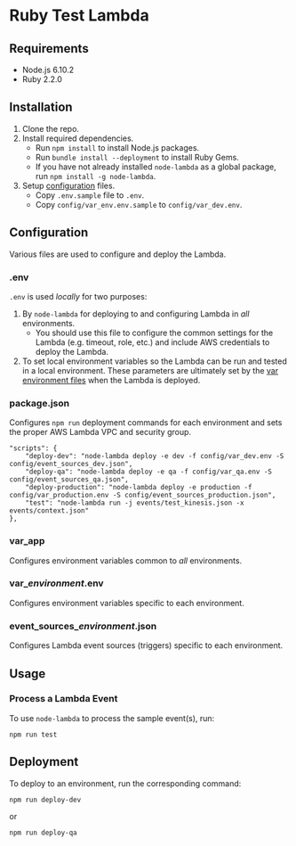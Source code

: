 # Ruby Test Lambda

## Requirements

* Node.js 6.10.2
* Ruby 2.2.0
  

## Installation

1. Clone the repo.
2. Install required dependencies.
   * Run `npm install` to install Node.js packages.
   * Run `bundle install --deployment` to install Ruby Gems.
   * If you have not already installed `node-lambda` as a global package, run `npm install -g node-lambda`.
3. Setup [configuration](#configuration) files.
   * Copy `.env.sample` file to `.env`.
   * Copy `config/var_env.env.sample` to `config/var_dev.env`.

## Configuration

Various files are used to configure and deploy the Lambda.

### .env

`.env` is used *locally* for two purposes:

1. By `node-lambda` for deploying to and configuring Lambda in *all* environments. 
   * You should use this file to configure the common settings for the Lambda 
   (e.g. timeout, role, etc.) and include AWS credentials to deploy the Lambda. 
2. To set local environment variables so the Lambda can be run and tested in a local environment.
   These parameters are ultimately set by the [var environment files](#var_environment) when the Lambda is deployed.

### package.json

Configures `npm run` deployment commands for each environment and sets the proper AWS Lambda VPC and
security group.
 
~~~~
"scripts": {
    "deploy-dev": "node-lambda deploy -e dev -f config/var_dev.env -S config/event_sources_dev.json",
    "deploy-qa": "node-lambda deploy -e qa -f config/var_qa.env -S config/event_sources_qa.json",
    "deploy-production": "node-lambda deploy -e production -f config/var_production.env -S config/event_sources_production.json",
    "test": "node-lambda run -j events/test_kinesis.json -x events/context.json"
},
~~~~

### var_app

Configures environment variables common to *all* environments.

### var_*environment*.env

Configures environment variables specific to each environment.

### event_sources_*environment*.json

Configures Lambda event sources (triggers) specific to each environment.

## Usage

### Process a Lambda Event

To use `node-lambda` to process the sample event(s), run:

~~~~
npm run test
~~~~

## Deployment

To deploy to an environment, run the corresponding command:

~~~~
npm run deploy-dev
~~~~

or

~~~~
npm run deploy-qa
~~~~
